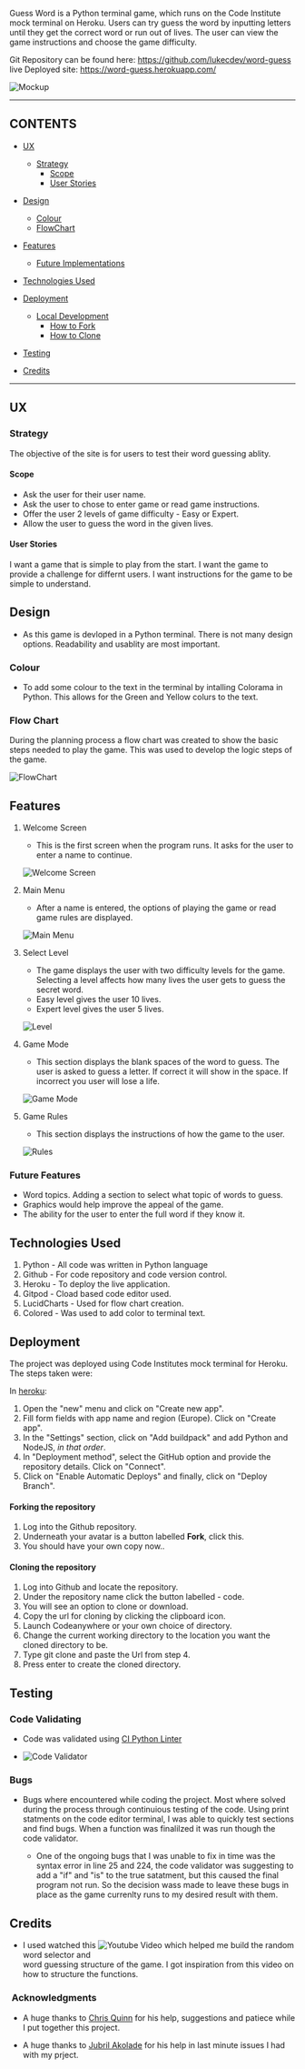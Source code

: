 
Guess Word is a Python terminal game, which runs on the Code Institute mock terminal on Heroku. Users can try guess the word by inputting letters until they get the correct word or run out of lives. The user can view the game instructions and choose the game difficulty.

Git Repository can be found here: https://github.com/lukecdev/word-guess
live Deployed site: https://word-guess.herokuapp.com/

![Mockup](/views/images/mockup-python.jpg)


---
## CONTENTS

* [UX](#ux)
  * [Strategy](#strategy)
    * [Scope](#scope)
    * [User Stories](#user-stories)

* [Design](#design)
  * [Colour](#colour)
  * [FlowChart](#flow-chart)

* [Features](#features)
  * [Future Implementations](#future-features)

* [Technologies Used](#technologies-used)

* [Deployment](#deployment)
  * [Local Development](#local-development)
    * [How to Fork](#how-to-fork)
    * [How to Clone](#how-to-clone)

* [Testing](#testing)

* [Credits](#credits)

---

## UX
### Strategy
The objective of the site is for users to test their word guessing ablity. 
#### Scope
- Ask the user for their user name.
- Ask the user to chose to enter game or read game instructions.
- Offer the user 2 levels of game difficulty - Easy or Expert.
- Allow the user to guess the word in the given lives.

#### User Stories
I want a game that is simple to play from the start.
I want the game to provide a challenge for differnt users.
I want instructions for the game to be simple to understand.


## Design

- As this game is devloped in a Python terminal. There is not many design options. Readability and usablity are most important. 
### Colour

- To add some colour to the text in the terminal by intalling Colorama in Python. This allows for the Green and Yellow colurs to the text.

### Flow Chart

During the planning process a flow chart was created to show the basic steps needed to play the game. This was used to develop the logic steps of the game.

![FlowChart](/views/images/flowchart.jpg)


## Features

1. Welcome Screen 
    - This is the first screen when the program runs. It asks for the user to enter a name to continue.

    ![Welcome Screen](/views/images/welcome-screen.jpg)
2. Main Menu
    - After a name is entered, the options of playing the game or read game rules are displayed.

    ![Main Menu](/views/images/main-menu.jpg)

3. Select Level     
    - The game displays the user with two difficulty levels for the game. Selecting a level affects how many lives the user gets to guess the secret word.
    - Easy level gives the user 10 lives.
    - Expert level gives the user 5 lives.

    ![Level](/views/images/level.jpg)

4. Game Mode
    - This section displays the blank spaces of the word to guess. The user is asked to guess a letter. If correct it will show in the space. If incorrect you user will lose a life.

    ![Game Mode](/views/images/rules.jpg)

5. Game Rules     
    - This section displays the instructions of how the game to the user.

    ![Rules](/views/images/welcome-screen.jpg)

### Future Features

- Word topics. Adding a section to select what topic of words to guess.
- Graphics would help improve the appeal of the game.
- The ability for the user to enter the full word if they know it. 

## Technologies Used
1. Python - All code was written in Python language
2. Github - For code repository and code version control.
3. Heroku - To deploy the live application.
4. Gitpod - Cload based code editor used.
5. LucidCharts - Used for flow chart creation.
6. Colored - Was used to add color to terminal text.

## Deployment

The project was deployed using Code Institutes mock terminal for Heroku.
The steps taken were:

In [heroku](https://dashboard.heroku.com/apps): 
    
  1. Open the "new" menu and click on "Create new app".
  2. Fill form fields with app name and region (Europe). Click on "Create app".
  3. In the "Settings" section, click on "Add buildpack" and add Python and NodeJS, *in that order*.
  4. In "Deployment method", select the GitHub option and provide the repository details. Click on "Connect".
  5. Click on "Enable Automatic Deploys" and finally, click on "Deploy Branch".

#### Forking the repository
1. Log into the Github repository.
2. Underneath your avatar is a button labelled **Fork**, click this.
3. You should have your own copy now..

#### Cloning the repository
1. Log into Github and locate the repository.
2. Under the repository name click the button labelled - code.
3. You will see an option to clone or download.
4. Copy the url for cloning by clicking the clipboard icon.
5. Launch Codeanywhere or your own choice of directory.
6. Change the current working directory to the location you want the cloned directory to be.
7. Type git clone and paste the Url from step 4. 
8. Press enter to create the cloned directory.

## Testing

### Code Validating
- Code was validated using [CI Python Linter](https://pep8ci.herokuapp.com/#)

- ![Code Validator](/views/images/code-test-new.jpg)

### Bugs
- Bugs where encountered while coding the project. Most where solved during the process through continuious testing of the code. Using print statments on the code editor terminal, I was able to quickly test sections and find bugs. When a function was finalilzed it was run though the code validator. 

  - One of the ongoing bugs that I was unable to fix in time was the syntax error in line 25 and 224, the code validator was suggesting to add a "if" and "is" to the true satatment, but this caused the final program not run. So the decision wass made to leave these bugs in place as the game currenlty runs to my desired result with them.

## Credits

- I used watched this ![Youtube Video](https://www.youtube.com/watch?v=5x6iAKdJB6U) which helped me build the random word selector and  
  word guessing structure of the game. I got inspiration from this video on how to structure the functions.

###  Acknowledgments

- A huge thanks to [Chris Quinn](https://github.com/10xOXR) for his help, suggestions and patiece while I put together this project. 

- A huge thanks to [Jubril Akolade](https://github.com/Jubrillionaire) for his help in last minute issues I had with my prject. 
